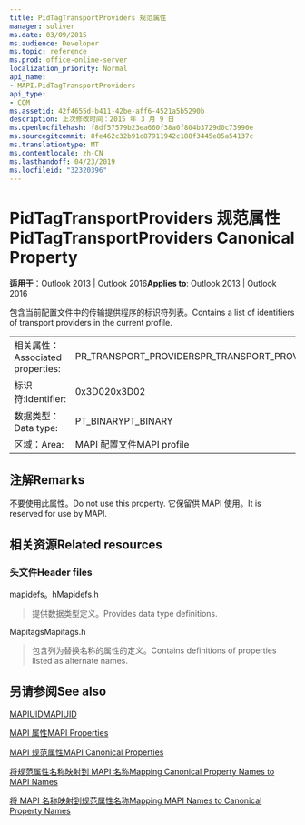 ```yaml
---
title: PidTagTransportProviders 规范属性
manager: soliver
ms.date: 03/09/2015
ms.audience: Developer
ms.topic: reference
ms.prod: office-online-server
localization_priority: Normal
api_name:
- MAPI.PidTagTransportProviders
api_type:
- COM
ms.assetid: 42f4655d-b411-42be-aff6-4521a5b5290b
description: 上次修改时间：2015 年 3 月 9 日
ms.openlocfilehash: f8df57579b23ea660f38a0f804b3729d0c73990e
ms.sourcegitcommit: 8fe462c32b91c87911942c188f3445e85a54137c
ms.translationtype: MT
ms.contentlocale: zh-CN
ms.lasthandoff: 04/23/2019
ms.locfileid: "32320396"
---
```

# <a name="pidtagtransportproviders-canonical-property"></a><span data-ttu-id="c45a8-103">PidTagTransportProviders 规范属性</span><span class="sxs-lookup"><span data-stu-id="c45a8-103">PidTagTransportProviders Canonical Property</span></span>

  
  
<span data-ttu-id="c45a8-104">**适用于**：Outlook 2013 | Outlook 2016</span><span class="sxs-lookup"><span data-stu-id="c45a8-104">**Applies to**: Outlook 2013 | Outlook 2016</span></span> 
  
<span data-ttu-id="c45a8-105">包含当前配置文件中的传输提供程序的标识符列表。</span><span class="sxs-lookup"><span data-stu-id="c45a8-105">Contains a list of identifiers of transport providers in the current profile.</span></span>
  
|||
|:-----|:-----|
|<span data-ttu-id="c45a8-106">相关属性：</span><span class="sxs-lookup"><span data-stu-id="c45a8-106">Associated properties:</span></span>  <br/> |<span data-ttu-id="c45a8-107">PR_TRANSPORT_PROVIDERS</span><span class="sxs-lookup"><span data-stu-id="c45a8-107">PR_TRANSPORT_PROVIDERS</span></span>  <br/> |
|<span data-ttu-id="c45a8-108">标识符:</span><span class="sxs-lookup"><span data-stu-id="c45a8-108">Identifier:</span></span>  <br/> |<span data-ttu-id="c45a8-109">0x3D02</span><span class="sxs-lookup"><span data-stu-id="c45a8-109">0x3D02</span></span>  <br/> |
|<span data-ttu-id="c45a8-110">数据类型：</span><span class="sxs-lookup"><span data-stu-id="c45a8-110">Data type:</span></span>  <br/> |<span data-ttu-id="c45a8-111">PT_BINARY</span><span class="sxs-lookup"><span data-stu-id="c45a8-111">PT_BINARY</span></span>  <br/> |
|<span data-ttu-id="c45a8-112">区域：</span><span class="sxs-lookup"><span data-stu-id="c45a8-112">Area:</span></span>  <br/> |<span data-ttu-id="c45a8-113">MAPI 配置文件</span><span class="sxs-lookup"><span data-stu-id="c45a8-113">MAPI profile</span></span>  <br/> |
   
## <a name="remarks"></a><span data-ttu-id="c45a8-114">注解</span><span class="sxs-lookup"><span data-stu-id="c45a8-114">Remarks</span></span>

<span data-ttu-id="c45a8-115">不要使用此属性。</span><span class="sxs-lookup"><span data-stu-id="c45a8-115">Do not use this property.</span></span> <span data-ttu-id="c45a8-116">它保留供 MAPI 使用。</span><span class="sxs-lookup"><span data-stu-id="c45a8-116">It is reserved for use by MAPI.</span></span>
  
## <a name="related-resources"></a><span data-ttu-id="c45a8-117">相关资源</span><span class="sxs-lookup"><span data-stu-id="c45a8-117">Related resources</span></span>

### <a name="header-files"></a><span data-ttu-id="c45a8-118">头文件</span><span class="sxs-lookup"><span data-stu-id="c45a8-118">Header files</span></span>

<span data-ttu-id="c45a8-119">mapidefs。h</span><span class="sxs-lookup"><span data-stu-id="c45a8-119">Mapidefs.h</span></span>
  
> <span data-ttu-id="c45a8-120">提供数据类型定义。</span><span class="sxs-lookup"><span data-stu-id="c45a8-120">Provides data type definitions.</span></span>
    
<span data-ttu-id="c45a8-121">Mapitags</span><span class="sxs-lookup"><span data-stu-id="c45a8-121">Mapitags.h</span></span>
  
> <span data-ttu-id="c45a8-122">包含列为替换名称的属性的定义。</span><span class="sxs-lookup"><span data-stu-id="c45a8-122">Contains definitions of properties listed as alternate names.</span></span>
    
## <a name="see-also"></a><span data-ttu-id="c45a8-123">另请参阅</span><span class="sxs-lookup"><span data-stu-id="c45a8-123">See also</span></span>



[<span data-ttu-id="c45a8-124">MAPIUID</span><span class="sxs-lookup"><span data-stu-id="c45a8-124">MAPIUID</span></span>](mapiuid.md)


[<span data-ttu-id="c45a8-125">MAPI 属性</span><span class="sxs-lookup"><span data-stu-id="c45a8-125">MAPI Properties</span></span>](mapi-properties.md)
  
[<span data-ttu-id="c45a8-126">MAPI 规范属性</span><span class="sxs-lookup"><span data-stu-id="c45a8-126">MAPI Canonical Properties</span></span>](mapi-canonical-properties.md)
  
[<span data-ttu-id="c45a8-127">将规范属性名称映射到 MAPI 名称</span><span class="sxs-lookup"><span data-stu-id="c45a8-127">Mapping Canonical Property Names to MAPI Names</span></span>](mapping-canonical-property-names-to-mapi-names.md)
  
[<span data-ttu-id="c45a8-128">将 MAPI 名称映射到规范属性名称</span><span class="sxs-lookup"><span data-stu-id="c45a8-128">Mapping MAPI Names to Canonical Property Names</span></span>](mapping-mapi-names-to-canonical-property-names.md)

